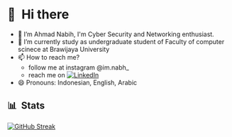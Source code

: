 # 👋 &nbsp;Hi there
- 👀 I’m Ahmad Nabih, I'm Cyber Security and Networking enthusiast. 
- 🌱 I’m currently study as undergraduate student of Faculty of computer scinece at Brawijaya University
- 📫 How to reach me? 
  - follow me at instagram @im.nabh_
  - reach me on [![LinkedIn](https://streak-stats.demolab.com?user=itsnabih&theme=whatsapp-light&date_format=j%2Fn%5B%2FY%5D)](https://git.io/streak-stats)
- 😄 Pronouns: Indonesian, English, Arabic
## 📊 &nbsp;Stats
[![GitHub Streak](https://streak-stats.demolab.com?user=itsnabih&theme=whatsapp-light&date_format=j%2Fn%5B%2FY%5D)](https://git.io/streak-stats)

<!---
itsnabih/itsnabih is a ✨ special ✨ repository because its `README.md` it's everything about 'ME'.
--->
